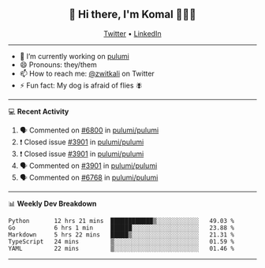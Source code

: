 <h2 align="center"> 👋 Hi there, I'm Komal 🧑🏾‍💻 </h2>
<p align="center">
    <a href="https://twitter.com/zwitkali">Twitter</a> •
    <a href="https://www.linkedin.com/in/komal-ali/">LinkedIn</a>
</p>

--------

- 🔭 I’m currently working on [pulumi](https://github.com/pulumi/pulumi)
- 😄 Pronouns: they/them
- 📫 How to reach me: [@zwitkali](https://twitter.com/zwitkali) on Twitter
- ⚡ Fun fact: My dog is afraid of flies 🪰

--------
💻 **Recent Activity**

<!--START_SECTION:activity-->
1. 🗣 Commented on [#6800](https://github.com/pulumi/pulumi/issues/6800) in [pulumi/pulumi](https://github.com/pulumi/pulumi)
2. ❗️ Closed issue [#3901](https://github.com/pulumi/pulumi/issues/3901) in [pulumi/pulumi](https://github.com/pulumi/pulumi)
3. ❗️ Closed issue [#3901](https://github.com/pulumi/pulumi/issues/3901) in [pulumi/pulumi](https://github.com/pulumi/pulumi)
4. 🗣 Commented on [#3901](https://github.com/pulumi/pulumi/issues/3901) in [pulumi/pulumi](https://github.com/pulumi/pulumi)
5. 🗣 Commented on [#6768](https://github.com/pulumi/pulumi/issues/6768) in [pulumi/pulumi](https://github.com/pulumi/pulumi)
<!--END_SECTION:activity-->

--------

📊 **Weekly Dev Breakdown**
<!--START_SECTION:waka-->
```text
Python       12 hrs 21 mins  ████████████▒░░░░░░░░░░░░   49.03 % 
Go           6 hrs 1 min     ██████░░░░░░░░░░░░░░░░░░░   23.88 % 
Markdown     5 hrs 22 mins   █████▒░░░░░░░░░░░░░░░░░░░   21.31 % 
TypeScript   24 mins         ▒░░░░░░░░░░░░░░░░░░░░░░░░   01.59 % 
YAML         22 mins         ▒░░░░░░░░░░░░░░░░░░░░░░░░   01.46 % 
```
<!--END_SECTION:waka-->

--------